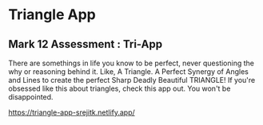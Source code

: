 # Triangle App
## Mark 12 Assessment : Tri-App
There are somethings in life you know to be perfect, never questioning the why or reasoning behind it. Like, A Triangle. A Perfect Synergy of Angles and Lines to create the perfect Sharp Deadly Beautiful TRIANGLE! If you're obsessed like this about triangles, check this app out. You won't be disappointed.

https://triangle-app-srejitk.netlify.app/

